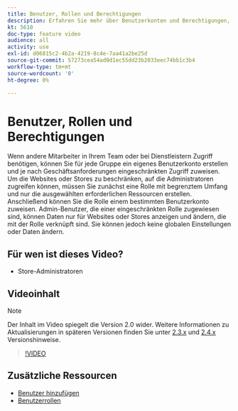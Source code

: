 ```yaml
---
title: Benutzer, Rollen und Berechtigungen
description: Erfahren Sie mehr über Benutzerkonten und Berechtigungen, mit denen der Zugriff auf [!DNL Commerce] Website erstellen und Daten in der Admin-Konsole speichern.
kt: 5610
doc-type: feature video
audience: all
activity: use
exl-id: d06815c2-4b2a-4219-8c4e-7aa41a2be25d
source-git-commit: 57273cea54ad0d1ec55dd23b2033eec74bb1c3b4
workflow-type: tm+mt
source-wordcount: '0'
ht-degree: 0%

---
```


# Benutzer, Rollen und Berechtigungen

Wenn andere Mitarbeiter in Ihrem Team oder bei Dienstleistern Zugriff benötigen, können Sie für jede Gruppe ein eigenes Benutzerkonto erstellen und je nach Geschäftsanforderungen eingeschränkten Zugriff zuweisen. Um die Websites oder Stores zu beschränken, auf die Administratoren zugreifen können, müssen Sie zunächst eine Rolle mit begrenztem Umfang und nur die ausgewählten erforderlichen Ressourcen erstellen. Anschließend können Sie die Rolle einem bestimmten Benutzerkonto zuweisen. Admin-Benutzer, die einer eingeschränkten Rolle zugewiesen sind, können Daten nur für Websites oder Stores anzeigen und ändern, die mit der Rolle verknüpft sind. Sie können jedoch keine globalen Einstellungen oder Daten ändern.

## Für wen ist dieses Video?

- Store-Administratoren

## Videoinhalt

>[!NOTE]
>
>Der Inhalt im Video spiegelt die Version 2.0 wider. Weitere Informationen zu Aktualisierungen in späteren Versionen finden Sie unter [2.3.x](https://devdocs.magento.com/guides/v2.3/release-notes/bk-release-notes.html) und [2.4.x](https://devdocs.magento.com/guides/v2.4/release-notes/bk-release-notes.html) Versionshinweise.

>[!VIDEO](https://video.tv.adobe.com/v/35788?quality=12&learn=on)

## Zusätzliche Ressourcen

- [Benutzer hinzufügen](https://docs.magento.com/user-guide/system/permissions-users-all.html)
- [Benutzerrollen](https://docs.magento.com/user-guide/system/permissions-user-roles.html)
